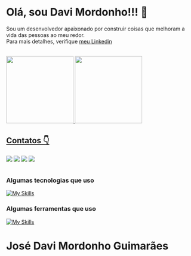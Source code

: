 
<div>
  <h1>Olá, sou Davi Mordonho!!! 👋 </h1>
  <P>
Sou um desenvolvedor apaixonado por construir coisas que melhoram a vida das pessoas ao meu redor. <br> Para mais detalhes, verifique <a href="https://www.linkedin.com/in/davi-mordonho-277948236">meu Linkedin</a>
  </p>
</div><br>

<div>
  <a href="https://github.com/Davi-Lv/">
  <img height="180em" src="https://github-readme-stats.vercel.app/api/top-langs/?username=Davi-LV&layout=compact&langs_count=7&theme=codeSTACKr"/>
  <img height="180em" src="https://github-readme-stats.vercel.app/api?username=Davi-LV&show_icons=true&theme=codeSTACKr&include_all_commits=true&count_private=true"/>
</div>
  
<div> 
  <h2>Contatos 👇 </h2>
  <a href="https://www.linkedin.com/in/davi-mordonho-277948236"><img id="linkedIn" align="center" max-width=100%  src="https://img.shields.io/badge/LinkedIn-0077B5?style=for-the-badge&logo=linkedin&logoColor=white"></a>
  <a href="mailto:josedavimordonhoguimaraes@gmail.com"><img id="gmail" align="center" max-width=100%  src="https://img.shields.io/badge/Gmail-D14836?style=for-the-badge&logo=gmail&logoColor=white"></a>
   <a href="https://www.instagram.com/davii_lv/"><img id="instagram" align="center" max-width=100%  src="https://img.shields.io/badge/Instagram-E4405F?style=for-the-badge&logo=instagram&logoColor=white"></a>
   <a href="https://twitter.com/Davii_lv"><img id="twitter" align="center" max-width=100%  src="https://img.shields.io/badge/Twitter-00acee?style=for-the-badge&logo=twitter&logoColor=white"></a>
</div><br>

### Algumas tecnologias que uso
[![My Skills](https://skills.thijs.gg/icons?i=html,css,js,react,bootstrap,nodejs,express,python,java&theme=light)](https://github.com/Davi-Lv/)

### Algumas ferramentas que uso
[![My Skills](https://skills.thijs.gg/icons?i=git,github,eclipse,mysql,mongodb,vscode,figma,ps,ai&theme=light)](https://github.com/Davi-Lv/)


##### <h1> José Davi Mordonho Guimarães </h1>
  
<!--
#JoséDaviMordonhoGuimarães
#JoseDaviMordonhoGuimaraes
#josedavimordonhoguimaraes
#josédavimordonhoguimarães
jose davi mordonho guimaraes
josé davi mordonho guimarães
Jose Davi Mordonho Guimaraes
José Davi Mordonho Guimarães
-->
